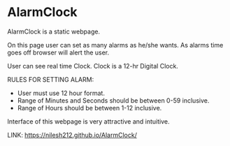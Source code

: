 # AlarmClock


AlarmClock is a static webpage.

On this page user can set as many alarms as he/she wants.
As alarms time goes off browser will alert the user.

User can see real time Clock. Clock is a 12-hr Digital Clock.

RULES FOR SETTING ALARM:
* User must use 12 hour format.
* Range of Minutes and Seconds should be between 0-59 inclusive.
* Range of Hours should be between 1-12 inclusive.


Interface of this webpage is very attractive and intuitive.

LINK:
https://nilesh212.github.io/AlarmClock/
